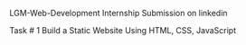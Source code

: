 LGM-Web-Development Internship
Submission on linkedin

Task # 1 
Build a Static Website Using HTML, CSS, JavaScript
